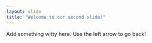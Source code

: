 ```yaml
---
layout: slide
title: "Welcome to our second slide!"
---
```

Add something witty here. 
Use the left arrow to go back!

